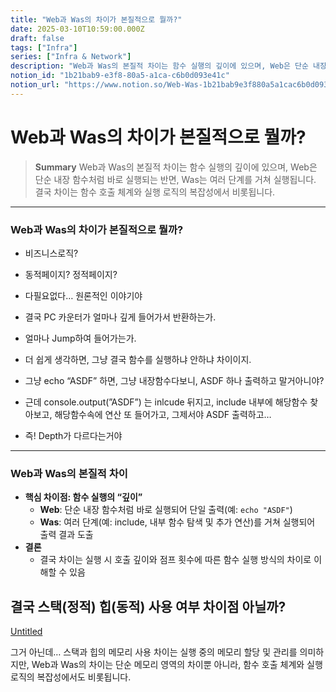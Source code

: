 ```yaml
---
title: "Web과 Was의 차이가 본질적으로 뭘까?"
date: 2025-03-10T10:59:00.000Z
draft: false
tags: ["Infra"]
series: ["Infra & Network"]
description: "Web과 Was의 본질적 차이는 함수 실행의 깊이에 있으며, Web은 단순 내장 함수처럼 바로 실행되는 반면, Was는 여러 단계를 거쳐 실행됩니다. 결국 차이는 함수 호출 체계와 실행 로직의 복잡성에서 비롯됩니다."
notion_id: "1b21bab9-e3f8-80a5-a1ca-c6b0d093e41c"
notion_url: "https://www.notion.so/Web-Was-1b21bab9e3f880a5a1cac6b0d093e41c"
---
```


# Web과 Was의 차이가 본질적으로 뭘까?

> **Summary**
> Web과 Was의 본질적 차이는 함수 실행의 깊이에 있으며, Web은 단순 내장 함수처럼 바로 실행되는 반면, Was는 여러 단계를 거쳐 실행됩니다. 결국 차이는 함수 호출 체계와 실행 로직의 복잡성에서 비롯됩니다.

---

### Web과 Was의 차이가 본질적으로 뭘까?

- 비즈니스로직?
- 동적페이지? 정적페이지?
- 다필요없다… 원론적인 이야기야

- 결국 PC 카운터가 얼마나 깊게 들어가서 반환하는가.
- 얼마나 Jump하여 들어가는가.
- 더 쉽게 생각하면, 그냥 결국 함수를 실행하냐 안하냐 차이이지.

- 그냥 echo “ASDF” 하면, 그냥 내장함수다보니, ASDF 하나 출력하고 말거아니야?
- 근데 console.output(”ASDF”) 는 inlcude 뒤지고, include 내부에 해당함수 찾아보고, 해당함수속에 연산 또 들어가고, 그제서야 ASDF 출력하고…
- 즉! Depth가 다르다는거야
---

### Web과 Was의 본질적 차이

- **핵심 차이점: 함수 실행의 “깊이”**
  - **Web**: 단순 내장 함수처럼 바로 실행되어 단일 출력(예: `echo "ASDF"`)
  - **Was**: 여러 단계(예: include, 내부 함수 탐색 및 추가 연산)를 거쳐 실행되어 출력 결과 도출
- **결론**
  - 결국 차이는 실행 시 호출 깊이와 점프 횟수에 따른 함수 실행 방식의 차이로 이해할 수 있음
## 결국 스택(정적) 힙(동적) 사용 여부 차이점 아닐까?

[Untitled](https://www.notion.so/4b845da9196f400f8a16ebd55cbd8612) 

그거 아닌데… 스택과 힙의 메모리 사용 차이는 실행 중의 메모리 할당 및 관리를 의미하지만, Web과 Was의 차이는 단순 메모리 영역의 차이뿐 아니라, 함수 호출 체계와 실행 로직의 복잡성에서도 비롯됩니다.

